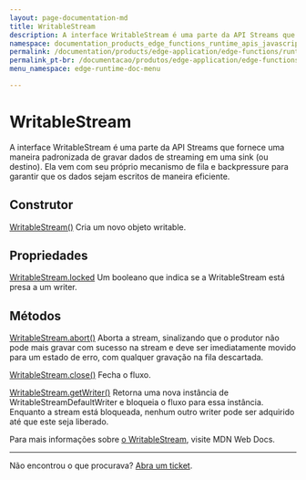 ```yaml
---
layout: page-documentation-md
title: WritableStream
description: A interface WritableStream é uma parte da API Streams que fornece uma maneira padronizada de gravar dados de streaming em uma sink (ou destino). Ela vem com seu próprio mecanismo de fila e backpressure para garantir que os dados sejam escritos de maneira eficiente.
namespace: documentation_products_edge_functions_runtime_apis_javascript_writable_stream
permalink: /documentation/products/edge-application/edge-functions/runtime-apis/javascript/writable-stream/
permalink_pt-br: /documentacao/produtos/edge-application/edge-functions/runtime-apis/javascript/writable-stream/
menu_namespace: edge-runtime-doc-menu

---
```


# WritableStream

A interface WritableStream é uma parte da API Streams que fornece uma maneira padronizada de gravar dados de streaming em uma sink (ou destino). Ela vem com seu próprio mecanismo de fila e backpressure para garantir que os dados sejam escritos de maneira eficiente.

## Construtor

[WritableStream()](https://developer.mozilla.org/en-US/docs/Web/API/WritableStream/WritableStream)
Cria um novo objeto writable.

## Propriedades

[WritableStream.locked](https://developer.mozilla.org/en-US/docs/Web/API/WritableStream/locked)
Um booleano que indica se a WritableStream está presa a um writer.

## Métodos

[WritableStream.abort()](https://developer.mozilla.org/en-US/docs/Web/API/WritableStream/abort)
Aborta a stream, sinalizando que o produtor não pode mais gravar com sucesso na stream e deve ser imediatamente movido para um estado de erro, com qualquer gravação na fila descartada.

[WritableStream.close()](https://developer.mozilla.org/en-US/docs/Web/API/WritableStream/close)
Fecha o fluxo.

[WritableStream.getWriter()](https://developer.mozilla.org/en-US/docs/Web/API/WritableStream/getWriter)
Retorna uma nova instância de WritableStreamDefaultWriter e bloqueia o fluxo para essa instância. Enquanto a stream está bloqueada, nenhum outro writer pode ser adquirido até que este seja liberado.

Para mais informações sobre [o WritableStream](https://developer.mozilla.org/en-US/docs/Web/API/WritableStream), visite MDN Web Docs.

---

Não encontrou o que procurava? [Abra um ticket](https://tickets.azion.com/pt-BR/support/login/).
